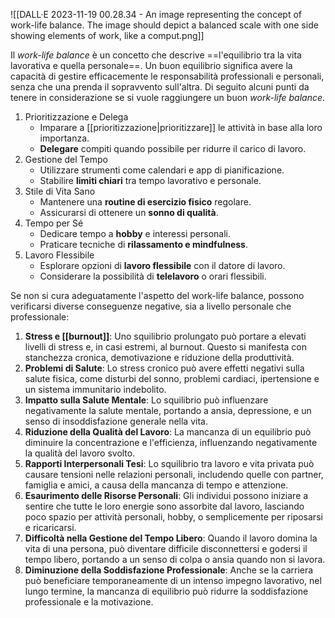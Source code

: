 ![[DALL·E 2023-11-19 00.28.34 - An image representing the concept of work-life balance. The image should depict a balanced scale with one side showing elements of work, like a comput.png]]

Il *work-life balance* è un concetto che descrive ==l'equilibrio tra la vita lavorativa e quella personale==.
Un buon equilibrio significa avere la capacità di gestire efficacemente le responsabilità professionali e personali, senza che una prenda il sopravvento sull'altra.
Di seguito alcuni punti da tenere in considerazione se si vuole raggiungere un buon *work-life balance*.

1. Prioritizzazione e Delega
	- Imparare a [[prioritizzazione|prioritizzare]] le attività in base alla loro importanza.
	- **Delegare** compiti quando possibile per ridurre il carico di lavoro.
2. Gestione del Tempo
	- Utilizzare strumenti come calendari e app di pianificazione.
	- Stabilire **limiti chiari** tra tempo lavorativo e personale.
3. Stile di Vita Sano
	- Mantenere una **routine di esercizio fisico** regolare.
	- Assicurarsi di ottenere un **sonno di qualità**.
4. Tempo per Sé
	- Dedicare tempo a **hobby** e interessi personali.
	- Praticare tecniche di **rilassamento e mindfulness**.
5. Lavoro Flessibile
	- Esplorare opzioni di **lavoro flessibile** con il datore di lavoro.
	- Considerare la possibilità di **telelavoro** o orari flessibili.

Se non si cura adeguatamente l'aspetto del work-life balance, possono verificarsi diverse conseguenze negative, sia a livello personale che professionale:

1. **Stress e [[burnout]]**: Uno squilibrio prolungato può portare a elevati livelli di stress e, in casi estremi, al burnout. Questo si manifesta con stanchezza cronica, demotivazione e riduzione della produttività.
2. **Problemi di Salute**: Lo stress cronico può avere effetti negativi sulla salute fisica, come disturbi del sonno, problemi cardiaci, ipertensione e un sistema immunitario indebolito.
3. **Impatto sulla Salute Mentale**: Lo squilibrio può influenzare negativamente la salute mentale, portando a ansia, depressione, e un senso di insoddisfazione generale nella vita.
4. **Riduzione della Qualità del Lavoro**: La mancanza di un equilibrio può diminuire la concentrazione e l'efficienza, influenzando negativamente la qualità del lavoro svolto.
5. **Rapporti Interpersonali Tesi**: Lo squilibrio tra lavoro e vita privata può causare tensioni nelle relazioni personali, includendo quelle con partner, famiglia e amici, a causa della mancanza di tempo e attenzione.
6. **Esaurimento delle Risorse Personali**: Gli individui possono iniziare a sentire che tutte le loro energie sono assorbite dal lavoro, lasciando poco spazio per attività personali, hobby, o semplicemente per riposarsi e ricaricarsi.
7. **Difficoltà nella Gestione del Tempo Libero**: Quando il lavoro domina la vita di una persona, può diventare difficile disconnettersi e godersi il tempo libero, portando a un senso di colpa o ansia quando non si lavora.
8. **Diminuzione della Soddisfazione Professionale**: Anche se la carriera può beneficiare temporaneamente di un intenso impegno lavorativo, nel lungo termine, la mancanza di equilibrio può ridurre la soddisfazione professionale e la motivazione.


